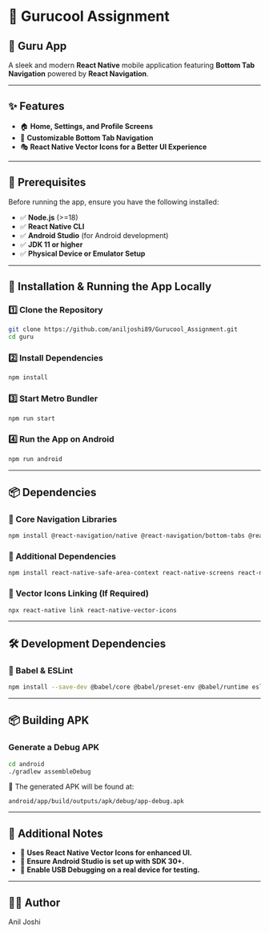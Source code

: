 # 🚀 Gurucool Assignment

## 📱 Guru App

A sleek and modern **React Native** mobile application featuring **Bottom Tab Navigation** powered by **React Navigation**.

---

## ✨ Features

- 🏠 **Home, Settings, and Profile Screens**
- 🎨 **Customizable Bottom Tab Navigation**
- 🎭 **React Native Vector Icons for a Better UI Experience**

---

## 🔧 Prerequisites

Before running the app, ensure you have the following installed:

- ✅ **Node.js** (>=18)
- ✅ **React Native CLI**
- ✅ **Android Studio** (for Android development)
- ✅ **JDK 11 or higher**
- ✅ **Physical Device or Emulator Setup**

---

## 🚀 Installation & Running the App Locally

### 1️⃣ Clone the Repository

```sh
git clone https://github.com/aniljoshi89/Gurucool_Assignment.git
cd guru
```

### 2️⃣ Install Dependencies

```sh
npm install
```

### 3️⃣ Start Metro Bundler

```sh
npm run start
```

### 4️⃣ Run the App on Android

```sh
npm run android
```

---

## 📦 Dependencies

### 🔹 Core Navigation Libraries

```sh
npm install @react-navigation/native @react-navigation/bottom-tabs @react-navigation/native-stack
```

### 🔹 Additional Dependencies

```sh
npm install react-native-safe-area-context react-native-screens react-native-vector-icons
```

### 🔹 Vector Icons Linking (If Required)

```sh
npx react-native link react-native-vector-icons
```

---

## 🛠 Development Dependencies

### 🔹 Babel & ESLint

```sh
npm install --save-dev @babel/core @babel/preset-env @babel/runtime eslint prettier
```

---

## 📦 Building APK

### Generate a Debug APK

```sh
cd android
./gradlew assembleDebug
```

📂 The generated APK will be found at:

```
android/app/build/outputs/apk/debug/app-debug.apk
```

---

## 📌 Additional Notes

- 🚀 **Uses React Native Vector Icons for enhanced UI.**
- 🔧 **Ensure Android Studio is set up with SDK 30+.**
- 📱 **Enable USB Debugging on a real device for testing.**

---

## 👨‍💻 Author

Anil Joshi
